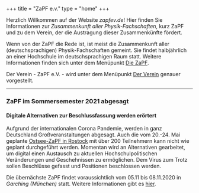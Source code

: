 ﻿+++
title = "ZaPF e.v."
type  = "home"
+++

Herzlich Willkommen auf der Website *zapfev.de*! Hier finden Sie Informationen zur *Zusammenkunft aller Physik-Fachschaften*, kurz ZaPF und zu dem Verein, der die Austragung dieser Zusammenkünfte fördert.

Wenn von der ZaPF die Rede ist, ist meist die Zusammenkunft aller (deutschsprachigen) Physik-Fachschaften gemeint. Sie findet halbjährlich an einer Hochschule im deutschsprachigen Raum statt. Weitere Informationen finden sich unter dem Menüpunkt [Die ZaPF](./zapf "Die ZaPF").

Der Verein - ZaPF e.V. - wird unter dem Menüpunkt [Der Verein](./verein "Der Verein") genauer vorgestellt.

---
### ZaPF im Sommersemester 2021 abgesagt
#### Digitale Alternativen zur Beschlussfassung werden erörtert

Aufgrund der internationalen Corona Pandemie, werden in ganz Deutschland Großveranstaltungen abgesagt. Auch die vom 20.-24. Mai geplante [Ostsee-ZaPF in Rostock](https://ostsee.zapf.in) mit über 200 Teilnehmern kann nicht wie geplant durchgeführt werden. Momentan wird an Alternativen gearbeitet, um digital einen Austausch zu aktuellen Hochschulpolitischen Veränderungen und Geschehnissen zu ermöglichen. Dem Virus zum Trotz sollen Beschlüsse gefasst und Positionen beschlossen werden.

Die übernächste ZaPF findet voraussichtlich vom 05.11 bis 08.11.2020 in *Garching (München)* statt. Weitere Informationen gibt es [hier](https://zapf.wiki/WiSe20 "ZaPF Winter20 München").
